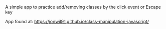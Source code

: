 A simple app to practice add/removing classes by the click event or Escape key

App found at: https://jonwil91.github.io/class-manipulation-javascript/